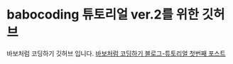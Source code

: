 # babocoding 튜토리얼 ver.2를 위한 깃허브
바보처럼 코딩하기 깃허브 입니다.
[바보처럼 코딩하기 블로그-튜토리얼 첫번째 포스트](https://babocoding.tistory.com/160)

